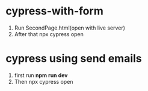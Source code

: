# cypress-with-form

1. Run SecondPage.html(open with live server)
2. After that npx cypress open

# cypress using send emails

1. first run **npm run dev**
2. Then npx cypress open
